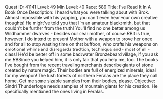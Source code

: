 Quest ID: 41141
Level: 49
Min Level: 40
Race: 589
Title: I've Read It In A Book Once
Description: I heard what you were talking about with Brok. Almost impossible with his yapping, you can't even hear your own creative thoughts! He might've told you that I'm an amateur blacksmith, but that couldn't be further from the truth! You'll find no one better among us Wildhammer dwarves - besides our dear mother, of course.$B$BIt is true, however. I do intend to present Mother with a weapon to prove her once and for all to stop wasting time on that buffoon, who crafts his weapons on emotional whims and disregards tradition, technique and - most of all - class! He'd be better off in some backwater Bronzebeard village, if you ask me.$B$BSince you helped him, it is only fair that you help me, too. The books I've bought from the recent traveling merchants describe giants of stone created by nature magic. Their bodies are full of energized minerals, ideal for my weapon! The lush forests of northern Feralas are the place they call home. Get me some sizable samples from their bodies, please.
Objective: Sindri Thunderforge needs samples of mountain giants for his creation. He specifically mentioned the ones living in Feralas.
